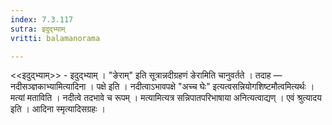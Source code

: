 ```yaml
---
index: 7.3.117
sutra: इदुद्भ्याम्
vritti: balamanorama

---
```

<<इदुद्भ्याम्>> - इदुद्भ्याम् । "ङेराम्" इति सूत्रान्नदीग्रहणं ङेरामिति चानुवर्तते । तदाह — नदीसञ्ज्ञकाभ्यामित्यादिना । पक्षे इति । नदीत्वाऽभावपक्षे "अच्च घेः" इत्यत्वसन्नियोगशिष्टमौत्वमित्यर्थः । मत्यां मताविति । नदीत्वे तदभावे च रूपम् । मत्यामित्यत्र सन्निपातपरिभाषाया अनित्यत्वाद्यण् । एवं श्रुत्यादय इति । आदिना स्मृत्यादिसग्रहः । 